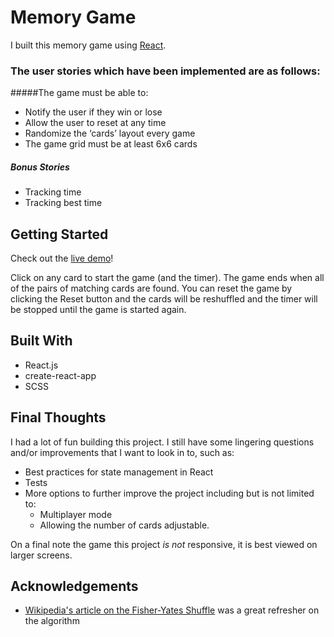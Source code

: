 # Memory Game

I built this memory game using [React](https://www.google.com/url?sa=t&rct=j&q=&esrc=s&source=web&cd=1&cad=rja&uact=8&ved=2ahUKEwjJ58jn9-7cAhXSzVMKHfEUCdYQFjAAegQIABAC&url=https%3A%2F%2Freactjs.org%2F&usg=AOvVaw26YbpVhaFnAB4A6G8-4uAs).

### The user stories which have been implemented are as follows:

#####The game must be able to:

* Notify the user if they win or lose
* Allow the user to reset at any time
* Randomize the ‘cards’ layout every game
* The game grid must be at least 6x6 cards

##### Bonus Stories

* Tracking time
* Tracking best time


## Getting Started

Check out the [live demo](https://ryanjmack.github.io/memory-game/)!

Click on any card to start the game (and the timer). The game ends when all of the pairs of matching cards are found. You can reset the game by clicking the Reset button and the cards will be reshuffled and the timer will be stopped until the game is started again.



## Built With

* React.js
* create-react-app
* SCSS


## Final Thoughts

I had a lot of fun building this project. I still have some lingering questions and/or improvements that I want to look in to, such as:

* Best practices for state management in React
* Tests
* More options to further improve the project including but is not limited to: 
  * Multiplayer mode
  * Allowing the number of cards adjustable.

On a final note the game this project *is not* responsive, it is best viewed on larger screens.

## Acknowledgements

* [Wikipedia's article on the Fisher-Yates Shuffle](https://en.wikipedia.org/wiki/Fisher%E2%80%93Yates_shuffle) was a great refresher on the algorithm
